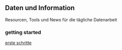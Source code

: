 ## Daten und Information

Resourcen, Tools und News für die tägliche Datenarbeit

### getting started

[erste schritte](test.md)